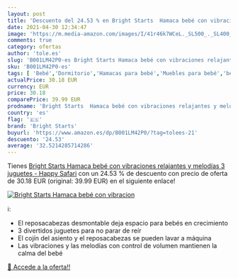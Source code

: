 ```yaml
---
layout: post
title: 'Descuento del 24.53 % en Bright Starts  Hamaca bebé con vibracion'
date: 2021-04-30 12:34:47
image: 'https://m.media-amazon.com/images/I/41r46k7WCeL._SL500_._SL400_.jpg'
comments: true
category: ofertas
author: 'tole.es'
slug: 'B001LM42P0-es Bright Starts Hamaca bebé con vibraciones relajantes y...'
sku: 'B001LM42P0-es'
tags: [ 'Bebé','Dormitorio','Hamacas para bebé','Muebles para bebé','bebé','bright starts', ]
actualPrice: 30.18 EUR
currency: EUR
price: 30.18
comparePrice: 39.99 EUR
prodname: 'Bright Starts  Hamaca bebé con vibraciones relajantes y melodías  3 juguetes - Happy Safari'
country: 'es'
flag: '🇪🇸'
brand: 'Bright Starts'
buyurl: 'https://www.amazon.es/dp/B001LM42P0/?tag=tolees-21'
descuento: '24.53'
average: '32.5214285714286'
---
```


Tienes [Bright Starts  Hamaca bebé con vibraciones relajantes y melodías  3 juguetes - Happy Safari](https://www.amazon.es/dp/B001LM42P0/?tag=tolees-21) con un 24.53 % de descuento con precio de oferta de 30.18 EUR (original: 39.99 EUR) en el siguiente enlace!

[![Bright Starts  Hamaca bebé con vibracion](https://m.media-amazon.com/images/I/41r46k7WCeL._SL500_._SL400_.jpg)](https://www.amazon.es/dp/B001LM42P0/?tag=tolees-21)

ℹ️:

- El reposacabezas desmontable deja espacio para bebés en crecimiento
- 3 divertidos juguetes para no parar de reír
- El cojín del asiento y el reposacabezas se pueden lavar a máquina
- Las vibraciones y las melodías con control de volumen mantienen la calma del bebé

[🛒 Accede a la oferta!!](https://www.amazon.es/dp/B001LM42P0/?tag=tolees-21)
